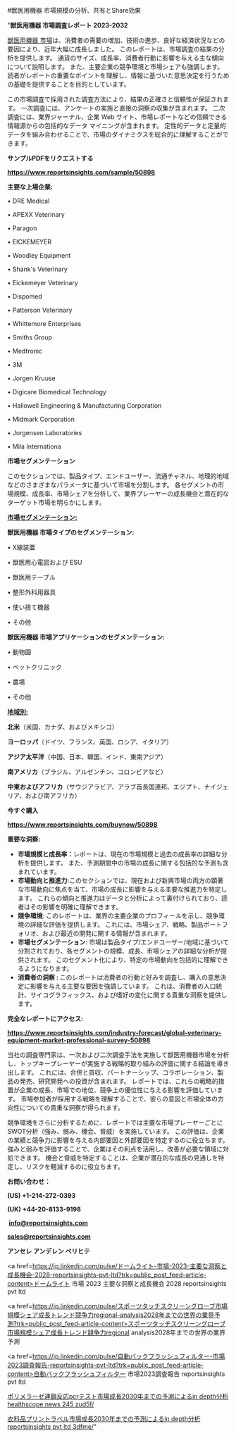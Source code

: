 #獣医用機器 市場規模の分析、共有とShare効果

"<strong>獣医用機器 市場調査レポート 2023-2032</strong>

<a href=https://www.reportsinsights.com/sample/50898>獣医用機器 市場</a>は、消費者の需要の増加、技術の進歩、良好な経済状況などの要因により、近年大幅に成長しました。 このレポートは、市場調査の結果の分析を提供します。 通貨のサイズ、成長率、消費者行動に影響を与える主な傾向について説明します。 また、主要企業の競争環境と市場シェアも強調します。 読者がレポートの重要なポイントを理解し、情報に基づいた意思決定を行うための基礎を提供することを目的としています。

この市場調査で採用された調査方法により、結果の正確さと信頼性が保証されます。 一次調査には、アンケートの実施と直接の洞察の収集が含まれます。 二次調査には、業界ジャーナル、企業 Web サイト、市場レポートなどの信頼できる情報源からの包括的なデータ マイニングが含まれます。 定性的データと定量的データを組み合わせることで、市場のダイナミクスを総合的に理解することができます。

<strong><b>サンプルPDFをリクエストする</b></strong>

<a href=https://www.reportsinsights.com/sample/50898><strong><u>https://www.reportsinsights.com/sample/50898</u></strong></a>

<strong>主要な上場企業:</strong>

• DRE Medical

• APEXX Veterinary

• Paragon

• EICKEMEYER

• Woodley Equipment

• Shank's Veterinary

• Eickemeyer Veterinary

• Dispomed

• Patterson Veterinary

• Whittemore Enterprises

• Smiths Group

• Medtronic

• 3M

• Jorgen Kruuse

• Digicare Biomedical Technology

• Hallowell Engineering & Manufacturing Corporation

• Midmark Corporation

• Jorgensen Laboratories

• Mila Internationa

<strong>市場セグメンテーション</strong>

このセクションでは、製品タイプ、エンドユーザー、流通チャネル、地理的地域などのさまざまなパラメータに基づいて市場を分割します。 各セグメントの市場規模、成長率、市場シェアを分析して、業界プレーヤーの成長機会と潜在的なターゲット市場を明らかにします。

<strong><u>市場セグメンテーション</u></strong><strong><u>:</u></strong>

<strong>獣医用機器 市場タイプのセグメンテーション:</strong>

• X線装置

• 獣医用心電図および ESU

• 獣医用テーブル

• 整形外科用器具

• 使い捨て機器

• その他

<strong>獣医用機器 市場アプリケーションのセグメンテーション:</strong>

• 動物園

• ペットクリニック

• 農場

• その他

<strong><u>地域別</u></strong><strong><u>:</u></strong>

<strong>北米</strong>（米国、カナダ、およびメキシコ）

<strong>ヨーロッパ</strong>（ドイツ、フランス、英国、ロシア、イタリア）

<strong>アジア太平洋</strong>（中国、日本、韓国、インド、東南アジア）

<strong>南アメリカ</strong>（ブラジル、アルゼンチン、コロンビアなど）

<strong>中東およびアフリカ</strong>（サウジアラビア、アラブ首長国連邦、エジプト、ナイジェリア、および南アフリカ）

<strong>今すぐ購入</strong>

<a href=https://www.reportsinsights.com/buynow/50898><strong><u>https://www.reportsinsights.com/buynow/50898</u></strong></a>

<strong>重要な洞察:</strong>
<ul>
  <li><strong>市場規模と成長率：</strong>レポートは、現在の市場規模と過去の成長率の詳細な分析を提供します。 また、予測期間中の市場の成長に関する包括的な予測も含まれています。</li>
  <li><strong>市場動向と推進力:</strong>このセクションでは、現在および新興市場の両方の顕著な市場動向に焦点を当て、市場の成長に影響を与える主要な推進力を特定します。 これらの傾向と推進力はデータと分析によって裏付けられており、読者はその影響を明確に理解できます。</li>
  <li><strong>競争環境</strong>: このレポートは、業界の主要企業のプロフィールを示し、競争環境の詳細な評価を提供します。 これには、市場シェア、戦略、製品ポートフォリオ、および最近の開発に関する情報が含まれます。</li>
  <li><strong>市場セグメンテーション: </strong>市場は製品タイプ/エンドユーザー/地域に基づいて分割されており、各セグメントの規模、成長、市場シェアの詳細な分析が提供されます。 このセグメント化により、特定の市場動向を包括的に理解できるようになります。</li>
  <li><strong>消費者の洞察 : </strong>このレポートは消費者の行動と好みを調査し、購入の意思決定に影響を与える主要な要因を強調しています。 これは、消費者の人口統計、サイコグラフィックス、および嗜好の変化に関する貴重な洞察を提供します。</li>
</ul>
<strong>完全なレポートにアクセス:</strong>

<a href=https://www.reportsinsights.com/industry-forecast/global-veterinary-equipment-market-professional-survey-50898><strong><u><b>https://www.reportsinsights.com/industry-forecast/global-veterinary-equipment-market-professional-survey-50898</b></u></strong></a>

当社の調査専門家は、一次および二次調査手法を実施して獣医用機器市場を分析し、トップキープレーヤーが実施する戦略的取り組みの評価に関する結論を導き出します。 これには、合併と買収、パートナーシップ、コラボレーション、製品の発売、研究開発への投資が含まれます。 レポートでは、これらの戦略的措置が企業の成長、市場での地位、競争上の優位性に与える影響を評価しています。 市場参加者が採用する戦略を理解することで、彼らの意図と市場全体の方向性についての貴重な洞察が得られます。

競争環境をさらに分析するために、レポートでは主要な市場プレーヤーごとにSWOT分析（強み、弱み、機会、脅威）を実施しています。 この評価は、企業の業績と競争力に影響を与える内部要因と外部要因を特定するのに役立ちます。 強みと弱みを評価することで、企業はその利点を活用し、改善が必要な領域に対処できます。 機会と脅威を特定することは、企業が潜在的な成長の見通しを特定し、リスクを軽減するのに役立ちます。

<strong>お問い合わせ：</strong>

<strong>(US) +1-214-272-0393</strong>

<strong>(UK) +44-20-8133-9198</strong>

<strong> </strong><a href=info@reportsinsights.com><strong><u>info@reportsinsights.com</u></strong></a>

<a href=sales@reportsinsights.com><strong><u>sales@reportsinsights.com</u></strong></a>

<strong>アンセレ アンデレン ベリヒテ</strong>

<a href=https://jp.linkedin.com/pulse/ドームライト-市場-2023-主要な洞察と成長機会-2028-reportsinsights-pvt-ltd?trk=public_post_feed-article-content>ドームライト 市場 2023 主要な洞察と成長機会 2028 reportsinsights pvt ltd</a>

<a href=https://jp.linkedin.com/pulse/スポーツタッチスクリーングローブ市場規模シェア成長トレンド競争力regional-analysis2028年までの世界の業界予測?trk=public_post_feed-article-content>スポーツタッチスクリーングローブ市場規模シェア成長トレンド競争力regional analysis2028年までの世界の業界予測</a>

<a href=https://jp.linkedin.com/pulse/自動バックフラッシュフィルター-市場2023調査報告-reportsinsights-pvt-ltd?trk=public_post_feed-article-content>自動バックフラッシュフィルター 市場2023調査報告 reportsinsights pvt ltd</a>

<a href=https://www.linkedin.com/pulse/ポリメラーゼ連鎖反応pcrテスト市場成長2030年までの予測によるin-depth分析-healthscope-news-245-zud5f/>ポリメラーゼ連鎖反応pcrテスト市場成長2030年までの予測によるin depth分析 healthscope news 245 zud5f/</a>

<a href=https://www.linkedin.com/pulse/衣料品プリントラベル市場成長2030年までの予測によるin-depth分析-reportsinsights-pvt-ltd-3dfme/>衣料品プリントラベル市場成長2030年までの予測によるin depth分析 reportsinsights pvt ltd 3dfme/</a>"
